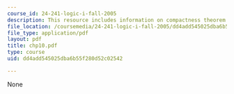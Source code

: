 ```yaml
---
course_id: 24-241-logic-i-fall-2005
description: This resource includes information on compactness theorem.
file_location: /coursemedia/24-241-logic-i-fall-2005/dd4add545025dba6b55f280d52c02542_chp10.pdf
file_type: application/pdf
layout: pdf
title: chp10.pdf
type: course
uid: dd4add545025dba6b55f280d52c02542

---
```

None